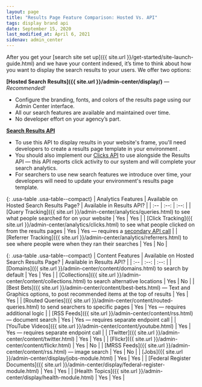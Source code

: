 ```yaml
---
layout: page
title: "Results Page Feature Comparison: Hosted Vs. API"
tags: display brand api
date: September 15, 2020
last_modified_at: April 6, 2021
sidenav: admin_center
---
```


After you get your [search site set up]({{ site.url }}/get-started/site-launch-guide.html) and we have your content indexed, it’s time to think about how you want to display the search results to your users. We offer two options:
 
**[Hosted Search Results]({{ site.url }}/admin-center/display/)** &mdash; *Recommended!*
  * Configure the branding, fonts, and colors of the results page using our Admin Center interface.
  * All our search features are available and maintained over time.
  * No developer effort on your agency’s part.

**[Search Results API](https://open.gsa.gov/api/searchgov-results/)**
  * To use this API to display results in your website's frame, you'll need developers to create a results page template in your environment .
  * You should also implement our [Clicks API](https://open.gsa.gov/api/searchgov-clicks/) to use alongside the Results API &mdash; this API reports click activity to our system and will complete your search analytics.
  * For searchers to use new search features we introduce over time, your developers will need to update your environment's results page template.

{: .usa-table .usa-table--compact}
| Analytics Features | Available on Hosted Search Results Page? | Available in Results API? |
| :-- | :--: | :--: |
| [Query Tracking]({{ site.url }}/admin-center/analytics/queries.html) to see what people searched for on your website | Yes | Yes |
| [Click Tracking]({{ site.url }}/admin-center/analytics/clicks.html) to see what people clicked on from the results pages | Yes | Yes &mdash; requires a [secondary API call](https://open.gsa.gov/api/searchgov-clicks/) |
| [Referrer Tracking]({{ site.url }}/admin-center/analytics/referrers.html) to see where people were when they ran their searches | Yes | No |

{: .usa-table .usa-table--compact}
| Content Features | Available on Hosted Search Results Page? | Available in Results API? |
| :-- | :--: | :--: |
| [Domains]({{ site.url }}/admin-center/content/domains.html) to search by default | Yes | Yes |
| [Collections]({{ site.url }}/admin-center/content/collections.html) to search alternative locations | Yes | No |
| [Best Bets]({{ site.url }}/admin-center/content/best-bets.html) &mdash; Text and Graphics options, to post recommended items at the top of results | Yes | Yes |
| [Routed Queries]({{ site.url }}/admin-center/content/routed-queries.html) to send searchers to specific pages | Yes | Yes &mdash; requires additional logic |
| [RSS Feeds]({{ site.url }}/admin-center/content/rss.html) &mdash; document search | Yes | Yes &mdash; requires separate endpoint call |
| [YouTube Videos]({{ site.url }}/admin-center/content/youtube.html) | Yes | Yes &mdash; requires separate endpoint call |
| [Twitter]({{ site.url }}/admin-center/content/twitter.html) | Yes | Yes |
| [Flickr]({{ site.url }}/admin-center/content/flickr.html) | Yes | No |
| [MRSS Feeds]({{ site.url }}/admin-center/content/rss.html) &mdash; image search | Yes | No |
| [Jobs]({{ site.url }}/admin-center/display/jobs-module.html) | Yes | Yes |
| [Federal Register Documents]({{ site.url }}/admin-center/display/federal-register-module.html) | Yes | Yes |
| [Health Topics]({{ site.url }}/admin-center/display/health-module.html) | Yes | Yes |
